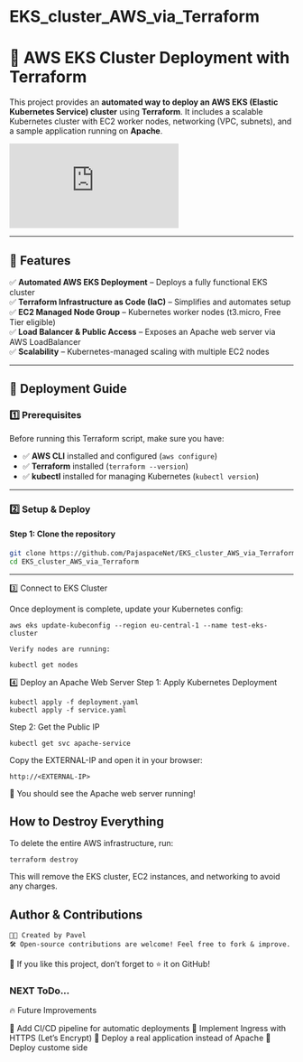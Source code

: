 # EKS_cluster_AWS_via_Terraform

# 🚀 AWS EKS Cluster Deployment with Terraform

This project provides an **automated way to deploy an AWS EKS (Elastic Kubernetes Service) cluster** using **Terraform**. It includes a scalable Kubernetes cluster with EC2 worker nodes, networking (VPC, subnets), and a sample application running on **Apache**.

![AWS EKS Architecture](https://docs.aws.amazon.com/architecture-diagrams/latest/opentext-infoarchive-architecture-using-amazon-eks/opentext-infoarchive-architecture-using-amazon-eks.html)  

---

## 📌 Features
✅ **Automated AWS EKS Deployment** – Deploys a fully functional EKS cluster  
✅ **Terraform Infrastructure as Code (IaC)** – Simplifies and automates setup  
✅ **EC2 Managed Node Group** – Kubernetes worker nodes (t3.micro, Free Tier eligible)  
✅ **Load Balancer & Public Access** – Exposes an Apache web server via AWS LoadBalancer  
✅ **Scalability** – Kubernetes-managed scaling with multiple EC2 nodes  

---

## 🚀 Deployment Guide

### 1️⃣ Prerequisites
Before running this Terraform script, make sure you have:
- ✅ **AWS CLI** installed and configured (`aws configure`)
- ✅ **Terraform** installed (`terraform --version`)
- ✅ **kubectl** installed for managing Kubernetes (`kubectl version`)

---

### 2️⃣ Setup & Deploy

#### **Step 1: Clone the repository**
```bash
git clone https://github.com/PajaspaceNet/EKS_cluster_AWS_via_Terraform.git
cd EKS_cluster_AWS_via_Terraform
```
---
3️⃣ Connect to EKS Cluster

Once deployment is complete, update your Kubernetes config:
```
aws eks update-kubeconfig --region eu-central-1 --name test-eks-cluster

Verify nodes are running:

kubectl get nodes
```

4️⃣ Deploy an Apache Web Server
Step 1: Apply Kubernetes Deployment
```
kubectl apply -f deployment.yaml
kubectl apply -f service.yaml
```
Step 2: Get the Public IP
```
kubectl get svc apache-service
```
Copy the EXTERNAL-IP and open it in your browser:
```
http://<EXTERNAL-IP>
```
🎉 You should see the Apache web server running!


 ## How to Destroy Everything

To delete the entire AWS infrastructure, run:

```
terraform destroy
```
This will remove the EKS cluster, EC2 instances, and networking to avoid any charges.

 ## Author & Contributions

    👨‍💻 Created by Pavel
    🛠 Open-source contributions are welcome! Feel free to fork & improve.

🔹 If you like this project, don’t forget to ⭐ it on GitHub! 


###  NEXT ToDo...

🔥 Future Improvements

📌 Add CI/CD pipeline for automatic deployments
📌 Implement Ingress with HTTPS (Let’s Encrypt)
📌 Deploy a real application instead of Apache
📌 Deploy custome side 

